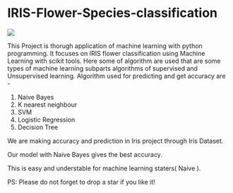 # IRIS-Flower-Species-classification

<img src="https://miro.medium.com/max/875/1*7bnLKsChXq94QjtAiRn40w.png">

This Project is thorugh application of machine learning with python programming.
It focuses on IRIS flower classification using Machine Learning with scikit tools. 
Here some of algorithm are used that are some types of machine learning subparts algorithms of supervised and Unsupervised learning.
Algorithm used for predicting and get accuracy are -
1. Naive Bayes 
2. K nearest neighbour
3. SVM
4. Logistic Regression 
5. Decision Tree

We are making accuracy and prediction in Iris project through Iris Dataset.

Our model with Naive Bayes gives the best accuracy.

This is easy and understable for machine learning staters( Naive ).

PS: Please do not forget to drop a star if you like it!
